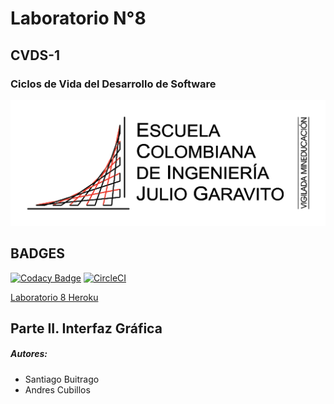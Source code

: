 
# **Laboratorio N°8**
## **CVDS-1**
### **Ciclos de Vida del Desarrollo de Software**

![](https://github.com/DonSantiagoS/LAB2CVDS/blob/master/Imagenes/Logo.png)

## BADGES

[![Codacy Badge](https://app.codacy.com/project/badge/Grade/2e47eccde11947ba9922585fae70782a)](https://app.codacy.com/gh/DonSantiagoS/LAB8CVDS/dashboard)
[![CircleCI](https://circleci.com/gh/MysticUnios1998/CVDS-Lab6_CI.svg?style=svg)](https://app.circleci.com/pipelines/github/DonSantiagoS/LAB8CVDS)

[Laboratorio 8 Heroku][1]

## Parte II. Interfaz Gráfica

##### Autores:
 * Santiago Buitrago
 * Andres Cubillos

[1]:https://labcvds8.herokuapp.com/
[2]:https://www.heroku.com
[3]:https://docs.oracle.com/javaee/7/api/javax/faces/webapp/FacesServlet.html
[4]:https://users.dcc.uchile.cl/~jbarrios/servlets/general.html
[5]:https://en.wikipedia.org/wiki/List_of_HTTP_status_codes

